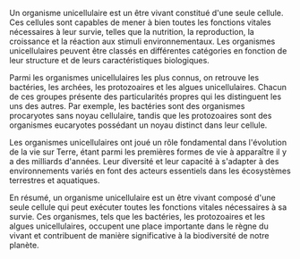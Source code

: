 Un organisme unicellulaire est un être vivant constitué d'une seule cellule. Ces cellules sont capables de mener à bien toutes les fonctions vitales nécessaires à leur survie, telles que la nutrition, la reproduction, la croissance et la réaction aux stimuli environnementaux. Les organismes unicellulaires peuvent être classés en différentes catégories en fonction de leur structure et de leurs caractéristiques biologiques.

Parmi les organismes unicellulaires les plus connus, on retrouve les bactéries, les archées, les protozoaires et les algues unicellulaires. Chacun de ces groupes présente des particularités propres qui les distinguent les uns des autres. Par exemple, les bactéries sont des organismes procaryotes sans noyau cellulaire, tandis que les protozoaires sont des organismes eucaryotes possédant un noyau distinct dans leur cellule.

Les organismes unicellulaires ont joué un rôle fondamental dans l'évolution de la vie sur Terre, étant parmi les premières formes de vie à apparaître il y a des milliards d'années. Leur diversité et leur capacité à s'adapter à des environnements variés en font des acteurs essentiels dans les écosystèmes terrestres et aquatiques.

En résumé, un organisme unicellulaire est un être vivant composé d'une seule cellule qui peut exécuter toutes les fonctions vitales nécessaires à sa survie. Ces organismes, tels que les bactéries, les protozoaires et les algues unicellulaires, occupent une place importante dans le règne du vivant et contribuent de manière significative à la biodiversité de notre planète.